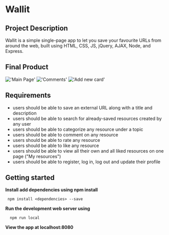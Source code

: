 # Wallit

## Project Description
Wallit is a simple single-page app to let you save your favourite URLs from around the web, built using HTML, CSS, JS, jQuery, AJAX, Node, and Express.

## Final Product
!['Main Page'](https://github.com/notadeejay/resource-wall-/blob/master/public/vendor/images/1.png)
!['Comments'](https://github.com/notadeejay/resource-wall-/blob/master/public/vendor/images/2.png)
!['Add new card'](https://github.com/notadeejay/resource-wall-/blob/master/public/vendor/images/3.png)

## Requirements
 - users should be able to save an external URL along with a title and description
 - users should be able to search for already-saved resources created by any user
 - users should be able to categorize any resource under a topic
 - users should be able to comment on any resource
 - users should be able to rate any resource
 - users should be able to like any resource
 - users should be able to view all their own and all liked resources on one page ("My resources")
 - users should be able to register, log in, log out and update their profile

## Getting started
**Install add dependencies using npm install**


     npm install <dependencies> --save


**Run the development web server using**

      npm run local

**View the app at localhost:8080**


